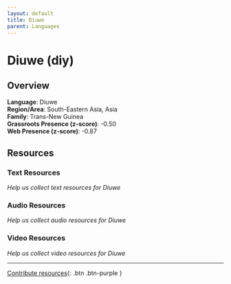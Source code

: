 ```yaml
---
layout: default
title: Diuwe
parent: Languages
---
```


# Diuwe (diy)

## Overview

**Language**: Diuwe  
**Region/Area**: South-Eastern Asia, Asia  
**Family**: Trans-New Guinea  
**Grassroots Presence (z-score)**: -0.50  
**Web Presence (z-score)**: -0.87  

## Resources

### Text Resources
*Help us collect text resources for Diuwe*

### Audio Resources
*Help us collect audio resources for Diuwe*

### Video Resources
*Help us collect video resources for Diuwe*

---

[Contribute resources](https://forms.office.com/e/1SfLJx3u1r){: .btn .btn-purple }
